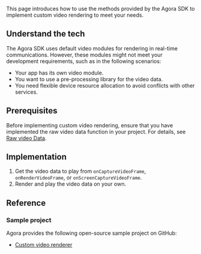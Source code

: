 This page introduces how to use the methods provided by the Agora SDK to implement custom video rendering to meet your needs.

## Understand the tech

The Agora SDK uses default video modules for rendering in real-time communications.
However, these modules might not meet your development requirements, such as in the following scenarios:

- Your app has its own video module.
- You want to use a pre-processing library for the video data.
- You need flexible device resource allocation to avoid conflicts with other services.

## Prerequisites

Before implementing custom video rendering, ensure that you have implemented the raw video data function in your project. For details, see [Raw video Data](raw_audio_data_ios).
## Implementation



1. Get the video data to play from `onCaptureVideoFrame`, `onRenderVideoFrame`, or `onScreenCaptureVideoFrame`.
2. Render and play the video data on your own.

## Reference

### Sample project

Agora provides the following open-source sample project on GitHub:
- [Custom video renderer](https://github.com/AgoraIO/API-Examples/blob/dev/3.6.200/Android/APIExample/app/src/main/java/io/agora/api/example/examples/advanced/CustomRemoteVideoRender.java)